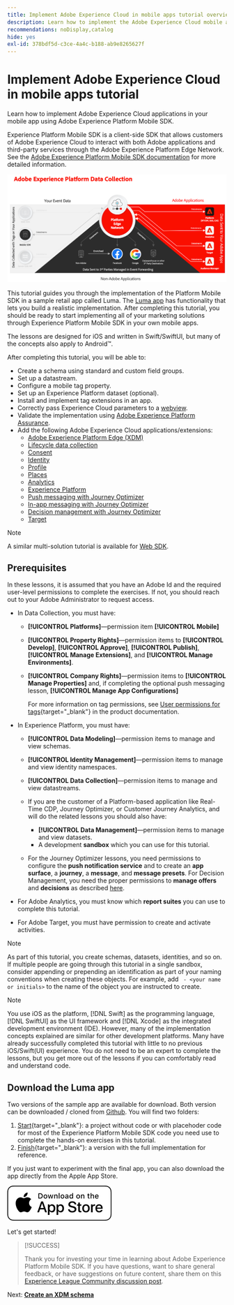 ```yaml
---
title: Implement Adobe Experience Cloud in mobile apps tutorial overview
description: Learn how to implement the Adobe Experience Cloud mobile applications. This tutorial guides you through an implementation of Experience Cloud applications in a sample Swift app.
recommendations: noDisplay,catalog
hide: yes
exl-id: 378bdf5d-c3ce-4a4c-b188-ab9e8265627f
---
```

# Implement Adobe Experience Cloud in mobile apps tutorial

Learn how to implement Adobe Experience Cloud applications in your mobile app using Adobe Experience Platform Mobile SDK.

Experience Platform Mobile SDK is a client-side SDK that allows customers of Adobe Experience Cloud to interact with both Adobe applications and third-party services through the Adobe Experience Platform Edge Network. See the [Adobe Experience Platform Mobile SDK documentation](https://developer.adobe.com/client-sdks/home/) for more detailed information.

![Architecture](assets/architecture.png)


This tutorial guides you through the implementation of the Platform Mobile SDK in a sample retail app called Luma. The [Luma app](https://github.com/Adobe-Marketing-Cloud/Luma-iOS-Mobile-App) has functionality that lets you build a realistic implementation. After completing this tutorial, you should be ready to start implementing all of your marketing solutions through Experience Platform Mobile SDK in your own mobile apps.

The lessons are designed for iOS and written in Swift/SwiftUI, but many of the concepts also apply to Android&trade;.

After completing this tutorial, you will be able to:

* Create a schema using standard and custom field groups.
* Set up a datastream.
* Configure a mobile tag property.
* Set up an Experience Platform dataset (optional).
* Install and implement tag extensions in an app.
* Correctly pass Experience Cloud parameters to a [webview](web-views.md).
* Validate the implementation using [Adobe Experience Platform Assurance](assurance.md).
* Add the following Adobe Experience Cloud applications/extensions:
  * [Adobe Experience Platform Edge (XDM)](events.md)
  * [Lifecycle data collection](lifecycle-data.md)
  * [Consent](consent.md)
  * [Identity](identity.md)
  * [Profile](profile.md)
  * [Places](places.md)
  * [Analytics](analytics.md)
  * [Experience Platform](platform.md)
  * [Push messaging with Journey Optimizer](journey-optimizer-push.md)
  * [In-app messaging with Journey Optimizer](journey-optimizer-inapp.md)
  * [Decision management with Journey Optimizer](journey-optimizer-offers.md)
  * [Target](target.md)


>[!NOTE]
>
>A similar multi-solution tutorial is available for [Web SDK](../tutorial-web-sdk/overview.md).

## Prerequisites

In these lessons, it is assumed that you have an Adobe Id and the required user-level permissions to complete the exercises. If not, you should reach out to your Adobe Administrator to request access.

* In Data Collection, you must have:
  * **[!UICONTROL Platforms]**&mdash;permission item **[!UICONTROL Mobile]**
  * **[!UICONTROL Property Rights]**&mdash;permission items to **[!UICONTROL Develop]**, **[!UICONTROL Approve]**, **[!UICONTROL Publish]**, **[!UICONTROL Manage Extensions]**, and **[!UICONTROL Manage Environments]**.
  * **[!UICONTROL Company Rights]**&mdash;permission items to **[!UICONTROL Manage Properties]** and, if completing the optional push messaging lesson, **[!UICONTROL Manage App Configurations]**
  
    For more information on tag permissions, see [User permissions for tags](https://experienceleague.adobe.com/docs/experience-platform/tags/admin/user-permissions.html?lang=en){target="_blank"} in the product documentation.
* In Experience Platform, you must have:
  * **[!UICONTROL Data Modeling]**&mdash;permission items to manage and view schemas.
  * **[!UICONTROL Identity Management]**&mdash;permission items to manage and view identity namespaces.
  * **[!UICONTROL Data Collection]**&mdash;permission items to manage and view datastreams.

  * If you are the customer of a Platform-based application like Real-Time CDP, Journey Optimizer, or Customer Journey Analytics, and will do the related lessons you should also have:
    * **[!UICONTROL Data Management]**&mdash;permission items to manage and view datasets.
    * A development **sandbox** which you can use for this tutorial.
  
  * For the Journey Optimizer lessons, you need permissions to configure the **push notification service** and to create an **app surface**, a **journey**, a **message**, and **message presets**. For Decision Management, you need the proper permissions to **manage offers** and **decisions** as described [here](https://experienceleague.adobe.com/docs/journey-optimizer/using/access-control/privacy/high-low-permissions.html?lang=en#decisions-permissions).

* For Adobe Analytics, you must know which **report suites** you can use to complete this tutorial.

* For Adobe Target, you must have permission to create and activate activities.


>[!NOTE]
>
>As part of this tutorial, you create schemas, datasets, identities, and so on. If multiple people are going through this tutorial in a single sandbox, consider appending or prepending an identification as part of your naming conventions when creating these objects. For example, add ` - <your name or initials>` to the name of the object you are instructed to create.

>[!NOTE]
>
>You use iOS as the platform, [!DNL Swift] as the programming language, [!DNL SwiftUI] as the UI framework and [!DNL Xcode] as the integrated development environment (IDE). However, many of the implementation concepts explained are similar for other development platforms. Many have already successfully completed this tutorial with little to no previous iOS/Swift(UI) experience. You do not need to be an expert to complete the lessons, but you get more out of the lessons if you can comfortably read and understand code.
## Download the Luma app

Two versions of the sample app are available for download. Both version can be downloaded / cloned from [Github](https://github.com/Adobe-Marketing-Cloud/Luma-iOS-Mobile-App). You will find two folders:


1. [Start](https://github.com/Adobe-Marketing-Cloud/Luma-iOS-Mobile-App){target="_blank"}: a project without code or with placehoder code for most of the Experience Platform Mobile SDK code you need use to complete the hands-on exercises in this tutorial.
1. [Finish](https://github.com/Adobe-Marketing-Cloud/Luma-iOS-Mobile-App){target="_blank"}: a version with the full implementation for reference.

If you just want to experiment with the final app, you can also download the app directly from the Apple App Store.

[<img src="assets/download-app.svg">](https://apps.apple.com/us/app/luma-app/id6466588487)

Let's get started!

>[!SUCCESS]
>
>Thank you for investing your time in learning about Adobe Experience Platform Mobile SDK. If you have questions, want to share general feedback, or have suggestions on future content, share them on this [Experience League Community discussion post](https://experienceleaguecommunities.adobe.com/t5/adobe-experience-platform-data/tutorial-discussion-implement-adobe-experience-cloud-in-mobile/td-p/443796).

Next: **[Create an XDM schema](create-schema.md)**
